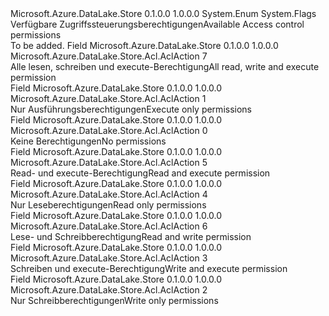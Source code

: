 <Type Name="AclAction" FullName="Microsoft.Azure.DataLake.Store.Acl.AclAction">
  <TypeSignature Language="C#" Value="public enum AclAction" />
  <TypeSignature Language="ILAsm" Value=".class public auto ansi sealed AclAction extends System.Enum" />
  <TypeSignature Language="DocId" Value="T:Microsoft.Azure.DataLake.Store.Acl.AclAction" />
  <TypeSignature Language="VB.NET" Value="Public Enum AclAction" />
  <TypeSignature Language="F#" Value="type AclAction = " />
  <AssemblyInfo>
    <AssemblyName>Microsoft.Azure.DataLake.Store</AssemblyName>
    <AssemblyVersion>0.1.0.0</AssemblyVersion>
    <AssemblyVersion>1.0.0.0</AssemblyVersion>
  </AssemblyInfo>
  <Base>
    <BaseTypeName>System.Enum</BaseTypeName>
  </Base>
  <Attributes>
    <Attribute>
      <AttributeName>System.Flags</AttributeName>
    </Attribute>
  </Attributes>
  <Docs>
    <summary>
            <span data-ttu-id="01372-101">Verfügbare Zugriffssteuerungsberechtigungen</span><span class="sxs-lookup"><span data-stu-id="01372-101">Available Access control permissions</span></span>
            </summary>
    <remarks>To be added.</remarks>
  </Docs>
  <Members>
    <Member MemberName="All">
      <MemberSignature Language="C#" Value="All" />
      <MemberSignature Language="ILAsm" Value=".field public static literal valuetype Microsoft.Azure.DataLake.Store.Acl.AclAction All = int32(7)" />
      <MemberSignature Language="DocId" Value="F:Microsoft.Azure.DataLake.Store.Acl.AclAction.All" />
      <MemberSignature Language="VB.NET" Value="All" />
      <MemberSignature Language="F#" Value="All = 7" Usage="Microsoft.Azure.DataLake.Store.Acl.AclAction.All" />
      <MemberType>Field</MemberType>
      <AssemblyInfo>
        <AssemblyName>Microsoft.Azure.DataLake.Store</AssemblyName>
        <AssemblyVersion>0.1.0.0</AssemblyVersion>
        <AssemblyVersion>1.0.0.0</AssemblyVersion>
      </AssemblyInfo>
      <ReturnValue>
        <ReturnType>Microsoft.Azure.DataLake.Store.Acl.AclAction</ReturnType>
      </ReturnValue>
      <MemberValue>7</MemberValue>
      <Docs>
        <summary>
            <span data-ttu-id="01372-102">Alle lesen, schreiben und execute-Berechtigung</span><span class="sxs-lookup"><span data-stu-id="01372-102">All read, write and execute permission</span></span>
            </summary>
      </Docs>
    </Member>
    <Member MemberName="ExecuteOnly">
      <MemberSignature Language="C#" Value="ExecuteOnly" />
      <MemberSignature Language="ILAsm" Value=".field public static literal valuetype Microsoft.Azure.DataLake.Store.Acl.AclAction ExecuteOnly = int32(1)" />
      <MemberSignature Language="DocId" Value="F:Microsoft.Azure.DataLake.Store.Acl.AclAction.ExecuteOnly" />
      <MemberSignature Language="VB.NET" Value="ExecuteOnly" />
      <MemberSignature Language="F#" Value="ExecuteOnly = 1" Usage="Microsoft.Azure.DataLake.Store.Acl.AclAction.ExecuteOnly" />
      <MemberType>Field</MemberType>
      <AssemblyInfo>
        <AssemblyName>Microsoft.Azure.DataLake.Store</AssemblyName>
        <AssemblyVersion>0.1.0.0</AssemblyVersion>
        <AssemblyVersion>1.0.0.0</AssemblyVersion>
      </AssemblyInfo>
      <ReturnValue>
        <ReturnType>Microsoft.Azure.DataLake.Store.Acl.AclAction</ReturnType>
      </ReturnValue>
      <MemberValue>1</MemberValue>
      <Docs>
        <summary>
            <span data-ttu-id="01372-103">Nur Ausführungsberechtigungen</span><span class="sxs-lookup"><span data-stu-id="01372-103">Execute only permissions</span></span>
            </summary>
      </Docs>
    </Member>
    <Member MemberName="None">
      <MemberSignature Language="C#" Value="None" />
      <MemberSignature Language="ILAsm" Value=".field public static literal valuetype Microsoft.Azure.DataLake.Store.Acl.AclAction None = int32(0)" />
      <MemberSignature Language="DocId" Value="F:Microsoft.Azure.DataLake.Store.Acl.AclAction.None" />
      <MemberSignature Language="VB.NET" Value="None" />
      <MemberSignature Language="F#" Value="None = 0" Usage="Microsoft.Azure.DataLake.Store.Acl.AclAction.None" />
      <MemberType>Field</MemberType>
      <AssemblyInfo>
        <AssemblyName>Microsoft.Azure.DataLake.Store</AssemblyName>
        <AssemblyVersion>0.1.0.0</AssemblyVersion>
        <AssemblyVersion>1.0.0.0</AssemblyVersion>
      </AssemblyInfo>
      <ReturnValue>
        <ReturnType>Microsoft.Azure.DataLake.Store.Acl.AclAction</ReturnType>
      </ReturnValue>
      <MemberValue>0</MemberValue>
      <Docs>
        <summary>
            <span data-ttu-id="01372-104">Keine Berechtigungen</span><span class="sxs-lookup"><span data-stu-id="01372-104">No permissions</span></span>
            </summary>
      </Docs>
    </Member>
    <Member MemberName="ReadExecute">
      <MemberSignature Language="C#" Value="ReadExecute" />
      <MemberSignature Language="ILAsm" Value=".field public static literal valuetype Microsoft.Azure.DataLake.Store.Acl.AclAction ReadExecute = int32(5)" />
      <MemberSignature Language="DocId" Value="F:Microsoft.Azure.DataLake.Store.Acl.AclAction.ReadExecute" />
      <MemberSignature Language="VB.NET" Value="ReadExecute" />
      <MemberSignature Language="F#" Value="ReadExecute = 5" Usage="Microsoft.Azure.DataLake.Store.Acl.AclAction.ReadExecute" />
      <MemberType>Field</MemberType>
      <AssemblyInfo>
        <AssemblyName>Microsoft.Azure.DataLake.Store</AssemblyName>
        <AssemblyVersion>0.1.0.0</AssemblyVersion>
        <AssemblyVersion>1.0.0.0</AssemblyVersion>
      </AssemblyInfo>
      <ReturnValue>
        <ReturnType>Microsoft.Azure.DataLake.Store.Acl.AclAction</ReturnType>
      </ReturnValue>
      <MemberValue>5</MemberValue>
      <Docs>
        <summary>
            <span data-ttu-id="01372-105">Read- und execute-Berechtigung</span><span class="sxs-lookup"><span data-stu-id="01372-105">Read and execute permission</span></span>
            </summary>
      </Docs>
    </Member>
    <Member MemberName="ReadOnly">
      <MemberSignature Language="C#" Value="ReadOnly" />
      <MemberSignature Language="ILAsm" Value=".field public static literal valuetype Microsoft.Azure.DataLake.Store.Acl.AclAction ReadOnly = int32(4)" />
      <MemberSignature Language="DocId" Value="F:Microsoft.Azure.DataLake.Store.Acl.AclAction.ReadOnly" />
      <MemberSignature Language="VB.NET" Value="ReadOnly" />
      <MemberSignature Language="F#" Value="ReadOnly = 4" Usage="Microsoft.Azure.DataLake.Store.Acl.AclAction.ReadOnly" />
      <MemberType>Field</MemberType>
      <AssemblyInfo>
        <AssemblyName>Microsoft.Azure.DataLake.Store</AssemblyName>
        <AssemblyVersion>0.1.0.0</AssemblyVersion>
        <AssemblyVersion>1.0.0.0</AssemblyVersion>
      </AssemblyInfo>
      <ReturnValue>
        <ReturnType>Microsoft.Azure.DataLake.Store.Acl.AclAction</ReturnType>
      </ReturnValue>
      <MemberValue>4</MemberValue>
      <Docs>
        <summary>
            <span data-ttu-id="01372-106">Nur Leseberechtigungen</span><span class="sxs-lookup"><span data-stu-id="01372-106">Read only permissions</span></span>
            </summary>
      </Docs>
    </Member>
    <Member MemberName="ReadWrite">
      <MemberSignature Language="C#" Value="ReadWrite" />
      <MemberSignature Language="ILAsm" Value=".field public static literal valuetype Microsoft.Azure.DataLake.Store.Acl.AclAction ReadWrite = int32(6)" />
      <MemberSignature Language="DocId" Value="F:Microsoft.Azure.DataLake.Store.Acl.AclAction.ReadWrite" />
      <MemberSignature Language="VB.NET" Value="ReadWrite" />
      <MemberSignature Language="F#" Value="ReadWrite = 6" Usage="Microsoft.Azure.DataLake.Store.Acl.AclAction.ReadWrite" />
      <MemberType>Field</MemberType>
      <AssemblyInfo>
        <AssemblyName>Microsoft.Azure.DataLake.Store</AssemblyName>
        <AssemblyVersion>0.1.0.0</AssemblyVersion>
        <AssemblyVersion>1.0.0.0</AssemblyVersion>
      </AssemblyInfo>
      <ReturnValue>
        <ReturnType>Microsoft.Azure.DataLake.Store.Acl.AclAction</ReturnType>
      </ReturnValue>
      <MemberValue>6</MemberValue>
      <Docs>
        <summary>
            <span data-ttu-id="01372-107">Lese- und Schreibberechtigung</span><span class="sxs-lookup"><span data-stu-id="01372-107">Read and write permission</span></span>
            </summary>
      </Docs>
    </Member>
    <Member MemberName="WriteExecute">
      <MemberSignature Language="C#" Value="WriteExecute" />
      <MemberSignature Language="ILAsm" Value=".field public static literal valuetype Microsoft.Azure.DataLake.Store.Acl.AclAction WriteExecute = int32(3)" />
      <MemberSignature Language="DocId" Value="F:Microsoft.Azure.DataLake.Store.Acl.AclAction.WriteExecute" />
      <MemberSignature Language="VB.NET" Value="WriteExecute" />
      <MemberSignature Language="F#" Value="WriteExecute = 3" Usage="Microsoft.Azure.DataLake.Store.Acl.AclAction.WriteExecute" />
      <MemberType>Field</MemberType>
      <AssemblyInfo>
        <AssemblyName>Microsoft.Azure.DataLake.Store</AssemblyName>
        <AssemblyVersion>0.1.0.0</AssemblyVersion>
        <AssemblyVersion>1.0.0.0</AssemblyVersion>
      </AssemblyInfo>
      <ReturnValue>
        <ReturnType>Microsoft.Azure.DataLake.Store.Acl.AclAction</ReturnType>
      </ReturnValue>
      <MemberValue>3</MemberValue>
      <Docs>
        <summary>
            <span data-ttu-id="01372-108">Schreiben und execute-Berechtigung</span><span class="sxs-lookup"><span data-stu-id="01372-108">Write and execute permission</span></span>
            </summary>
      </Docs>
    </Member>
    <Member MemberName="WriteOnly">
      <MemberSignature Language="C#" Value="WriteOnly" />
      <MemberSignature Language="ILAsm" Value=".field public static literal valuetype Microsoft.Azure.DataLake.Store.Acl.AclAction WriteOnly = int32(2)" />
      <MemberSignature Language="DocId" Value="F:Microsoft.Azure.DataLake.Store.Acl.AclAction.WriteOnly" />
      <MemberSignature Language="VB.NET" Value="WriteOnly" />
      <MemberSignature Language="F#" Value="WriteOnly = 2" Usage="Microsoft.Azure.DataLake.Store.Acl.AclAction.WriteOnly" />
      <MemberType>Field</MemberType>
      <AssemblyInfo>
        <AssemblyName>Microsoft.Azure.DataLake.Store</AssemblyName>
        <AssemblyVersion>0.1.0.0</AssemblyVersion>
        <AssemblyVersion>1.0.0.0</AssemblyVersion>
      </AssemblyInfo>
      <ReturnValue>
        <ReturnType>Microsoft.Azure.DataLake.Store.Acl.AclAction</ReturnType>
      </ReturnValue>
      <MemberValue>2</MemberValue>
      <Docs>
        <summary>
            <span data-ttu-id="01372-109">Nur Schreibberechtigungen</span><span class="sxs-lookup"><span data-stu-id="01372-109">Write only permissions</span></span>
            </summary>
      </Docs>
    </Member>
  </Members>
</Type>